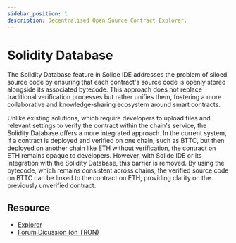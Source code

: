 ```yaml
---
sidebar_position: 1
description: Decentralised Open Source Contract Explorer.
---
```


# Solidity Database

The Solidity Database feature in Solide IDE addresses the problem of siloed source code by ensuring that each contract's source code is openly stored alongside its associated bytecode. This approach does not replace traditional verification processes but rather unifies them, fostering a more collaborative and knowledge-sharing ecosystem around smart contracts.

Unlike existing solutions, which require developers to upload files and relevant settings to verify the contract within the chain's service, the Solidity Database offers a more integrated approach. In the current system, if a contract is deployed and verified on one chain, such as BTTC, but then deployed on another chain like ETH without verification, the contract on ETH remains opaque to developers. However, with Solide IDE or its integration with the Solidity Database, this barrier is removed. By using the bytecode, which remains consistent across chains, the verified source code on BTTC can be linked to the contract on ETH, providing clarity on the previously unverified contract.

## Resource
- [Explorer](https://explorer.solide0x.tech/)
- [Forum Dicussion (on TRON)](https://forum.trondao.org/t/solide-solidity-database/23385)